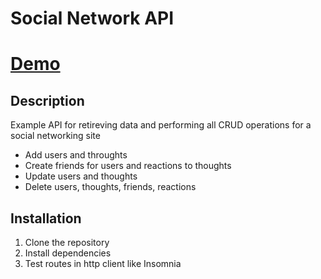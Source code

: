 # Social Network API

# [Demo](https://youtu.be/15xpeRgTEWI)

## Description
Example API for retireving data and performing all CRUD operations for a social networking site
- Add users and throughts 
- Create friends for users and reactions to thoughts 
- Update users and thoughts
- Delete users, thoughts, friends, reactions 

## Installation 
1. Clone the repository
2. Install dependencies 
3. Test routes in http client like Insomnia 
